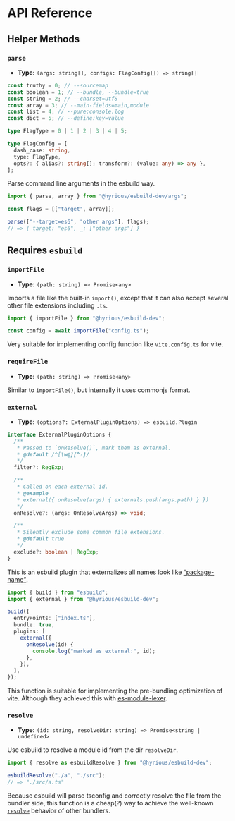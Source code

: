 # API Reference

## Helper Methods

### `parse`

- **Type:** `(args: string[], configs: FlagConfig[]) => string[]`

```ts
const truthy = 0; // --sourcemap
const boolean = 1; // --bundle, --bundle=true
const string = 2; // --charset=utf8
const array = 3; // --main-fields=main,module
const list = 4; // --pure:console.log
const dict = 5; // --define:key=value

type FlagType = 0 | 1 | 2 | 3 | 4 | 5;

type FlagConfig = [
  dash_case: string,
  type: FlagType,
  opts?: { alias?: string[]; transform?: (value: any) => any },
];
```

Parse command line arguments in the esbuild way.

```ts
import { parse, array } from "@hyrious/esbuild-dev/args";

const flags = [["target", array]];

parse(["--target=es6", "other args"], flags);
// => { target: "es6", _: ["other args"] }
```

## Requires `esbuild`

### `importFile`

- **Type:** `(path: string) => Promise<any>`

Imports a file like the built-in `import()`, except that it can also accept
several other file extensions including `.ts`.

```ts
import { importFile } from "@hyrious/esbuild-dev";

const config = await importFile("config.ts");
```

Very suitable for implementing config function like `vite.config.ts` for vite.

### `requireFile`

- **Type:** `(path: string) => Promise<any>`

Similar to `importFile()`, but internally it uses commonjs format.

### `external`

- **Type:** `(options?: ExternalPluginOptions) => esbuild.Plugin`

```ts
interface ExternalPluginOptions {
  /**
   * Passed to `onResolve()`, mark them as external.
   * @default /^[\w@][^:]/
   */
  filter?: RegExp;

  /**
   * Called on each external id.
   * @example
   * external({ onResolve(args) { externals.push(args.path) } })
   */
  onResolve?: (args: OnResolveArgs) => void;

  /**
   * Silently exclude some common file extensions.
   * @default true
   */
  exclude?: boolean | RegExp;
}
```

This is an esbuild plugin that externalizes all names look like [<q>package-name</q>][package-name-regex].

```ts
import { build } from "esbuild";
import { external } from "@hyrious/esbuild-dev";

build({
  entryPoints: ["index.ts"],
  bundle: true,
  plugins: [
    external({
      onResolve(id) {
        console.log("marked as external:", id);
      },
    }),
  ],
});
```

This function is suitable for implementing the pre-bundling optimization of vite.
Although they achieved this with [es-module-lexer].

[package-name-regex]: https://github.com/dword-design/package-name-regex
[es-module-lexer]: https://github.com/guybedford/es-module-lexer

### `resolve`

- **Type:** `(id: string, resolveDir: string) => Promise<string | undefined>`

Use esbuild to resolve a module id from the dir `resolveDir`.

```ts
import { resolve as esbuildResolve } from "@hyrious/esbuild-dev";

esbuildResolve("./a", "./src");
// => "./src/a.ts"
```

Because esbuild will parse tsconfig and correctly resolve the file from the
bundler side, this function is a cheap(?) way to achieve the well-known
[`resolve`][resolve] behavior of other bundlers.

[resolve]: https://github.com/browserify/resolve
